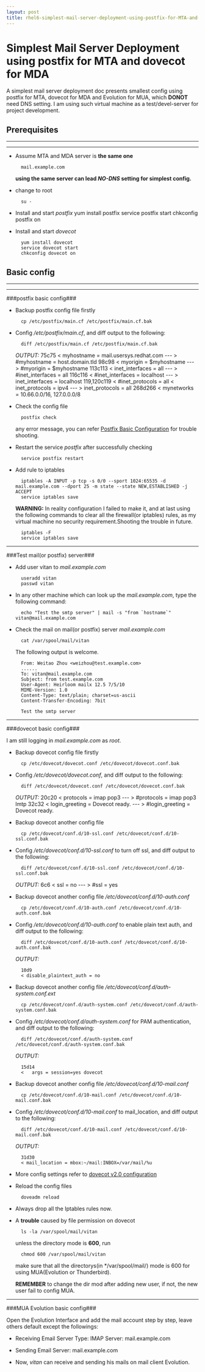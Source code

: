 ```yaml
---
layout: post
title: rhel6-simplest-mail-server-deployment-using-postfix-for-MTA-and-dovecot-for-MDA
---
```


Simplest Mail Server Deployment using postfix for MTA and dovecot for MDA
=========================================================================

A simplest mail server deployment doc presents smallest config using postfix for MTA, dovecot for MDA and Evolution for MUA, which **DONOT** need DNS setting.
I am using such virtual machine as a test/devel-server for project development.

Prerequisites
-------------
* * *
* * *

* Assume MTA and MDA server is **the same one**

        mail.example.com

    **using the same server can lead *NO-DNS* setting for simplest config.**

* change to root

        su -

* Install and start *postfix*
        yum install postfix
        service postfix start
        chkconfig postfix on

* Install and start *dovecot*

        yum install dovecot
        service dovecot start
        chkconfig dovecot on

Basic config
------------
* * *
* * *

###postfix basic config###

* Backup postfix config file firstly

        cp /etc/postfix/main.cf /etc/postfix/main.cf.bak

* Config */etc/postfix/main.cf*, and diff output to the following:

        diff /etc/postfix/main.cf /etc/postfix/main.cf.bak

    *OUTPUT:*
        75c75
        < myhostname = mail.usersys.redhat.com
        ---
        > #myhostname = host.domain.tld
        98c98
        < myorigin = $myhostname
        ---
        > #myorigin = $myhostname
        113c113
        < inet_interfaces = all
        ---
        > #inet_interfaces = all
        116c116
        < #inet_interfaces = localhost
        ---
        > inet_interfaces = localhost
        119,120c119
        < #inet_protocols = all
        < inet_protocols = ipv4
        ---
        > inet_protocols = all
        268d266
        < mynetworks = 10.66.0.0/16, 127.0.0.0/8

* Check the config file

        postfix check

    any error message, you can refer [Postfix Basic Configuration](http://www.postfix.org/BASIC_CONFIGURATION_README.html) for trouble shooting.

* Restart the service *postfix* after successfully checking

        service postfix restart

* Add rule to iptables

        iptables -A INPUT -p tcp -s 0/0 --sport 1024:65535 -d mail.example.com --dport 25 -m state --state NEW,ESTABLISHED -j ACCEPT
        service iptables save

    **WARNING:** In reality configuration I failed to make it, and at last using the following commands to clear all the firewall(or iptables) rules, as my virtual machine no security requirement.Shooting the trouble in future.

        iptables -F
        service iptables save

* * *
###Test mail(or postfix) server###

* Add user vitan to *mail.example.com*

        useradd vitan
        passwd vitan

* In any other machine which can look up the *mail.example.com*, type the following command:

        echo "Test the smtp server" | mail -s "from `hostname`" vitan@mail.example.com

* Check the mail on mail(or postfix) server *mail.example.com*

        cat /var/spool/mail/vitan

    The following output is welcome.

        From: Weitao Zhou <weizhou@test.example.com>
        ......
        To: vitan@mail.example.com
        Subject: from test.example.com
        User-Agent: Heirloom mailx 12.5 7/5/10
        MIME-Version: 1.0
        Content-Type: text/plain; charset=us-ascii
        Content-Transfer-Encoding: 7bit

        Test the smtp server

* * *
###dovecot basic config###

I am still logging in *mail.example.com* as *root*.

* Backup dovecot config file firstly

        cp /etc/dovecot/dovecot.conf /etc/dovecot/dovecot.conf.bak

* Config */etc/dovecot/dovecot.conf*, and diff output to the following:

        diff /etc/dovecot/dovecot.conf /etc/dovecot/dovecot.conf.bak

    *OUTPUT:*
        20c20
        < protocols = imap pop3
        ---
        > #protocols = imap pop3 lmtp
        32c32
        < login_greeting = Dovecot ready.
        ---
        > #login_greeting = Dovecot ready.

* Backup dovecot another config file

        cp /etc/dovecot/conf.d/10-ssl.conf /etc/dovecot/conf.d/10-ssl.conf.bak

* Config */etc/dovecot/conf.d/10-ssl.conf* to turn off ssl, and diff output to the following:

        diff /etc/dovecot/conf.d/10-ssl.conf /etc/dovecot/conf.d/10-ssl.conf.bak

    *OUTPUT:*
        6c6
        < ssl = no
        ---
        > #ssl = yes

* Backup dovecot another config file */etc/dovecot/conf.d/10-auth.conf*

        cp /etc/dovecot/conf.d/10-auth.conf /etc/dovecot/conf.d/10-auth.conf.bak

* Config */etc/dovecot/conf.d/10-auth.conf* to enable plain text auth, and diff output to the following:

        diff /etc/dovecot/conf.d/10-auth.conf /etc/dovecot/conf.d/10-auth.conf.bak

    *OUTPUT:*

        10d9
        < disable_plaintext_auth = no

* Backup dovecot another config file */etc/dovecot/conf.d/auth-system.conf.ext*

        cp /etc/dovecot/conf.d/auth-system.conf /etc/dovecot/conf.d/auth-system.conf.bak

* Config */etc/dovecot/conf.d/auth-system.conf* for PAM authentication, and diff output to the following:

        diff /etc/dovecot/conf.d/auth-system.conf /etc/dovecot/conf.d/auth-system.conf.bak

    *OUTPUT:*

        15d14
        <   args = session=yes dovecot

* Backup dovecot another config file */etc/dovecot/conf.d/10-mail.conf*

        cp /etc/dovecot/conf.d/10-mail.conf /etc/dovecot/conf.d/10-mail.conf.bak

* Config */etc/dovecot/conf.d/10-mail.conf* to mail_location, and diff output to the following:

        diff /etc/dovecot/conf.d/10-mail.conf /etc/dovecot/conf.d/10-mail.conf.bak

    *OUTPUT:*

        31d30
        < mail_location = mbox:~/mail:INBOX=/var/mail/%u

* More config settings refer to [dovecot v2.0 configuration](http://wiki2.dovecot.org/FrontPage?action=show#Dovecot_configuration)

* Reload the config files

        doveadm reload

* Always drop all the Iptables rules now.

* A **trouble** caused by file permission on dovecot

        ls -la /var/spool/mail/vitan

    unless the directory mode is **600**, run

        chmod 600 /var/spool/mail/vitan

    make sure that all the directorys(in */var/spool/mail/) mode is 600 for using MUA(Evolution or Thunderbird).

    **REMEMBER** to change the dir mod after adding new user, if not, the new user fail to config MUA.

* * *
###MUA Evolution basic config###

Open the Evolution Interface and add the mail account step by step, leave others default except the followings:

* Receiving Email
        Server Type: IMAP
        Server: mail.example.com

* Sending Email
        Server: mail.example.com

* Now, *vitan* can receive and sending his mails on mail client Evolution.
